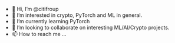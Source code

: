 - 👋 Hi, I’m @citifroup
- 👀 I’m interested in crypto, PyTorch and ML in general.
- 🌱 I’m currently learning PyTorch
- 💞️ I’m looking to collaborate on interesting ML/AI/Crypto projects.
- 📫 How to reach me ...

<!---
citifroup/citifroup is a ✨ special ✨ repository because its `README.md` (this file) appears on your GitHub profile.
You can click the Preview link to take a look at your changes.
--->
